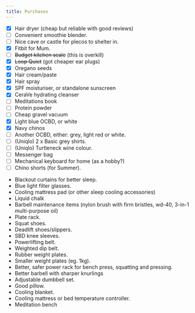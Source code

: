 ```yaml
---
title: Purchases
---
```


- [x] Hair dryer (cheap but reliable with good reviews)
- [ ] Convenient smoothie blender.
- [ ] Nice cave or castle for plecos to shelter in.
- [x] Fitbit for Mum.
- [ ] ~~Budget kitchen scale~~ (this is overkill)
- [x] ~~Loop Quiet~~ (got cheaper ear plugs)
- [x] Oregano seeds
- [x] Hair cream/paste
- [x] Hair spray
- [x] SPF moisturiser, or standalone sunscreen
- [x] CeraVe hydrating cleanser
- [ ] Meditations book
- [ ] Protein powder
- [ ] Cheap gravel vacuum
- [x] Light blue OCBD, or white
- [x] Navy chinos
- [ ] Another OCBD, either: grey, light red or white.
- [ ] (Uniqlo) 2 x Basic grey shirts.
- [ ] (Uniqlo) Turtleneck wine colour.
- [ ] Messenger bag
- [ ] Mechanical keyboard for home (as a hobby?)
- [ ] Chino shorts (for Summer).
- Blackout curtains for better sleep.
- Blue light filter glasses.
- Cooling mattress pad (or other sleep cooling accessories)
- Liquid chalk
- Barbell maintenance items (nylon brush with firm bristles, wd-40, 3-in-1 multi-purpose oil)
- Plate rack.
- Squat shoes.
- Deadlift shoes/slippers.
- SBD knee sleeves.
- Powerlifting belt.
- Weighted dip belt.
- Rubber weight plates.
- Smaller weight plates (eg. 1kg).
- Better, safer power rack for bench press, squatting and pressing.
- Better barbell with sharper knurlings
- Adjustable dumbbell set.
- Good pillow.
- Cooling blanket.
- Cooling mattress or bed temperature controller.
- Meditation bench
